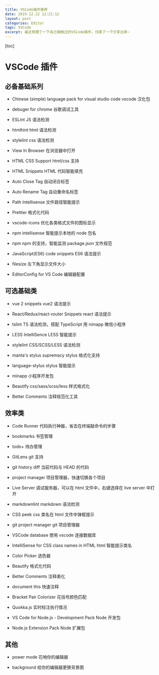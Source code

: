 ```yaml
---
title: VSCode插件推荐
date: 2019-12-22 12:21:12
layout: post
categories: Editor
tags: VSCode
excerpt: 最近梳理了一下自己接触过的VSCode插件，归类了一下分享出来~
---
```


[toc]

# VSCode 插件

## 必备基础系列

- Chinese (simple) language pack for visual studio code
  vscode 汉化包

- debuger for chrome
  谷歌调试工具

- ESLint
  JS 语法检测

- htmlhint
  html 语法检测

- stylelint
  css 语法检测

- View In Browser
  在浏览器中打开

- HTML CSS Support
  html/css 支持

- HTML Snippets
  HTML 代码智能填充

- Auto Close Tag
  自动闭合标签

- Auto Rename Tag
  自动重命名标签

- Path Intellisense
  文件路径智能提示

- Prettier
  格式化代码

- vscode-icons
  优化各类格式文件的图标显示

- npm intellisense
  智能提示本地的 node 包名

- npm
  npm 的支持，智能监测 package.json 文件规范

- JavaScript(ES6) code snippets
  ES6 语法提示

- filesize
  左下角显示文件大小

- EditorConfig for VS Code
  编辑器配置

## 可选基础类

- vue 2 snippets
  vue2 语法提示

- React/Redux/react-router Snippets
  react 语法提示

- tslint
  TS 语法检测，搭配 TypeScript 用
  nimapp 微信小程序

- LESS IntelliSence
  LESS 智能提示

- stylelint
  CSS/SCSS/LESS 语法检测

- manta's stylus supremacy
  stylus 格式化支持

- language-stylus
  stylus 智能提示

- minapp
  小程序开发包

- Beautify css/sass/scss/less
  样式格式化

- Better Comments
  注释规范化工具

## 效率类

- Code Runner
  代码执行神器，省去在终端敲命令的步骤

- bookmarks
  书签管理

- todo+
  待办管理

- GitLens
  git 支持

- git history
  diff 当前代码与 HEAD 的代码

- project manager
  项目管理器，快速切换各个项目

- Live Server
  调试服务器，可以在 html 文件中，右键选择在 live server 中打开

- markdownlint
  markdown 语法检测

- CSS peek
  css 类名在 html 文件中弹框提示

- git project manager
  git 项目管理器

- VSCode database
  使用 vscode 连接数据库

- IntelliSense for CSS class names in HTML
  html 智能提示类名

- Color Picker
  选色器

- Beautify
  格式化代码

- Better Comments
  注释美化

- document this
  快速注释

- Bracket Pair Colorizer
  花括号颜色匹配

- Quokka.js
  实时标注执行情况

- VS Code for Node.js - Development Pack
  Node 开发包

- Node.js Extension Pack
  Node 扩展包

## 其他

- power mode
  花哨你的编辑器

- background
  给你的编辑器更换背景图
